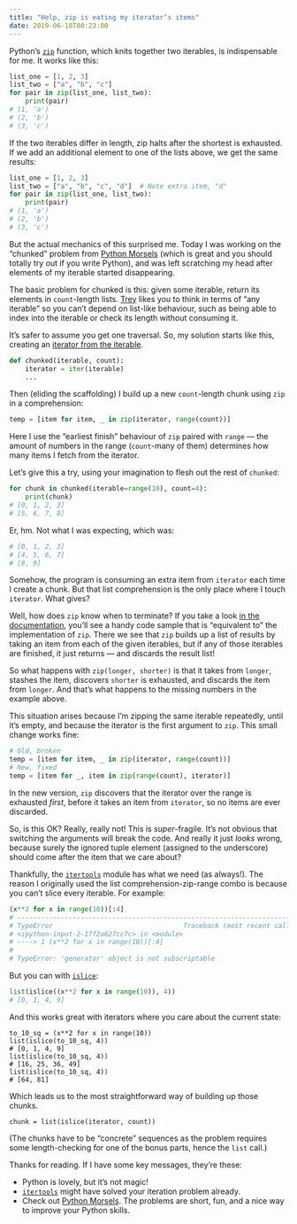 ```yaml
---
title: "Help, zip is eating my iterator’s items"
date: 2019-06-18T00:23:00
---
```


Python’s [`zip`][zip] function, which knits together two iterables, is indispensable for me. It works like this:

```python
list_one = [1, 2, 3]
list_two = ["a", "b", "c"]
for pair in zip(list_one, list_two):
    print(pair)
# (1, 'a')
# (2, 'b')
# (3, 'c')
```

If the two iterables differ in length, zip halts after the shortest is exhausted. If we add an additional element to one of the lists above, we get the same results:

```python
list_one = [1, 2, 3]
list_two = ["a", "b", "c", "d"]  # Note extra item, "d"
for pair in zip(list_one, list_two):
    print(pair)
# (1, 'a')
# (2, 'b')
# (3, 'c')
```

But the actual mechanics of this surprised me. Today I was working on the “chunked” problem from [Python Morsels][] (which is great and you should totally try out if you write Python), and was left scratching my head after elements of my iterable started disappearing.

The basic problem for chunked is this: given some iterable, return its elements in `count`-length lists. [Trey][] likes you to think in terms of “any iterable” so you can’t depend on list-like behaviour, such as being able to index into the iterable or check its length without consuming it.

It’s safer to assume you get one traversal. So, my solution starts like this, creating an [iterator from the iterable][iter].

```python
def chunked(iterable, count):
    iterator = iter(iterable)
    ...
```

Then (eliding the scaffolding) I build up a new `count`-length chunk using `zip` in a comprehension:

```python
temp = [item for item, _ in zip(iterator, range(count))]
```

Here I use the “earliest finish” behaviour of `zip` paired with `range` — the amount of numbers in the range (`count`-many of them) determines how many items I fetch from the iterator.

Let’s give this a try, using your imagination to flesh out the rest of `chunked`:

```python
for chunk in chunked(iterable=range(10), count=4):
    print(chunk)
# [0, 1, 2, 3]
# [5, 6, 7, 8]
```

Er, hm. Not what I was expecting, which was:

```python
# [0, 1, 2, 3]
# [4, 5, 6, 7]
# [8, 9]
```

Somehow, the program is consuming an extra item from `iterator` each time I create a chunk. But that list comprehension is the only place where I touch `iterator`. What gives?

Well, how does `zip` know when to terminate? If you take a look [in the documentation][zip], you’ll see a handy code sample that is “equivalent to” the implementation of `zip`. There we see that `zip` builds up a list of results by taking an item from each of the given iterables, but if any of those iterables are finished, it just returns — and discards the result list!

So what happens with `zip(longer, shorter)` is that it takes from `longer`, stashes the item, discovers `shorter` is exhausted, and discards the item from `longer`. And that’s what happens to the missing numbers in the example above.

This situation arises because I’m zipping the same iterable repeatedly, until it’s empty, and because the iterator is the first argument to `zip`. This small change works fine:

```python
# Old, broken
temp = [item for item, _ in zip(iterator, range(count))]
# New, fixed
temp = [item for _, item in zip(range(count), iterator)]
```

In the new version, `zip` discovers that the iterator over the range is exhausted *first*, before it takes an item from `iterator`, so no items are ever discarded.

So, is this OK? Really, really not! This is *super*-fragile. It’s not obvious that switching the arguments will break the code. And really it just *looks* wrong, because surely the ignored tuple element (assigned to the underscore) should come after the item that we care about?

Thankfully, the [`itertools`][itertools] module has what we need (as always!). The reason I originally used the list comprehension-zip-range combo is because you can’t slice every iterable. For example:

```python
(x**2 for x in range(10))[:4]
# ---------------------------------------------------------------------------
# TypeError                                 Traceback (most recent call last)
# <ipython-input-2-17f2a627cc7c> in <module>
# ----> 1 (x**2 for x in range(10))[:4]
#
# TypeError: 'generator' object is not subscriptable
```

But you can with [`islice`][islice]:

```python
list(islice((x**2 for x in range(10)), 4))
# [0, 1, 4, 9]
```

And this works great with iterators where you care about the current state:

```python3
to_10_sq = (x**2 for x in range(10))
list(islice(to_10_sq, 4))
# [0, 1, 4, 9]
list(islice(to_10_sq, 4))
# [16, 25, 36, 49]
list(islice(to_10_sq, 4))
# [64, 81]
```

Which leads us to the most straightforward way of building up those chunks.

```python3
chunk = list(islice(iterator, count))
```

(The chunks have to be “concrete” sequences as the problem requires some length-checking for one of the bonus parts, hence the `list` call.)

Thanks for reading. If I have some key messages, they’re these:

* Python is lovely, but it’s not magic!
* [`itertools`][itertools] might have solved your iteration problem already.
* Check out [Python Morsels][]. The problems are short, fun, and a nice way to improve your Python skills.

[zip]: https://docs.python.org/3.7/library/functions.html#zip
[Python Morsels]: https://www.pythonmorsels.com
[Trey]: https://treyhunner.com
[iter]: https://treyhunner.com/2016/12/python-iterator-protocol-how-for-loops-work/
[itertools]: https://docs.python.org/3.7/library/itertools.html#module-itertools
[islice]: https://docs.python.org/3.7/library/itertools.html#itertools.islice
